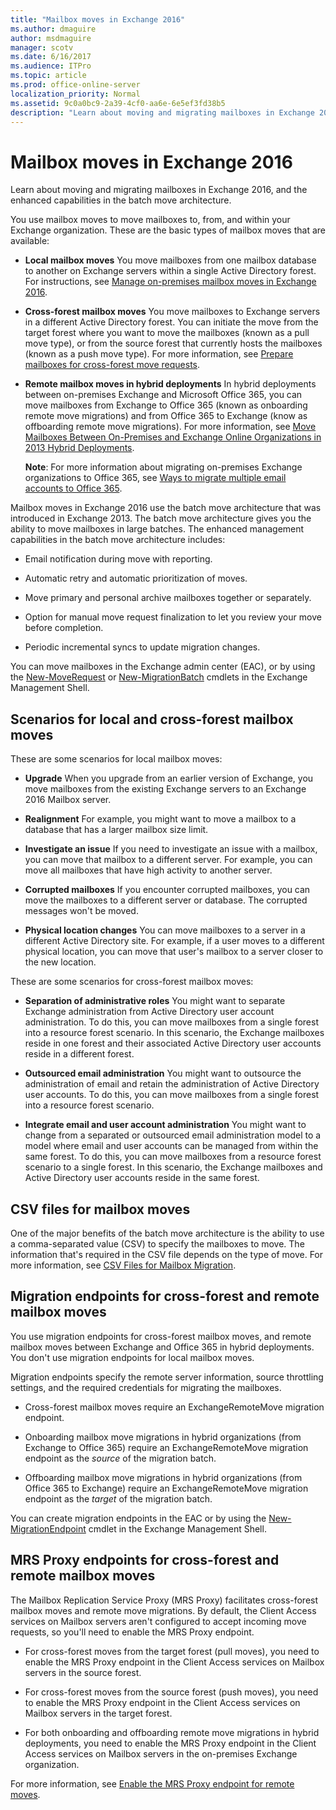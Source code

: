 ```yaml
---
title: "Mailbox moves in Exchange 2016"
ms.author: dmaguire
author: msdmaguire
manager: scotv
ms.date: 6/16/2017
ms.audience: ITPro
ms.topic: article
ms.prod: office-online-server
localization_priority: Normal
ms.assetid: 9c0a0bc9-2a39-4cf0-aa6e-6e5ef3fd38b5
description: "Learn about moving and migrating mailboxes in Exchange 2016, and the enhanced capabilities in the batch move architecture."
---
```


# Mailbox moves in Exchange 2016

Learn about moving and migrating mailboxes in Exchange 2016, and the enhanced capabilities in the batch move architecture.
  
You use mailbox moves to move mailboxes to, from, and within your Exchange organization. These are the basic types of mailbox moves that are available:
  
- **Local mailbox moves** You move mailboxes from one mailbox database to another on Exchange servers within a single Active Directory forest. For instructions, see [Manage on-premises mailbox moves in Exchange 2016](../architecture/mailbox-servers/manage-mailbox-moves.md).
    
- **Cross-forest mailbox moves** You move mailboxes to Exchange servers in a different Active Directory forest. You can initiate the move from the target forest where you want to move the mailboxes (known as a pull move type), or from the source forest that currently hosts the mailboxes (known as a push move type). For more information, see [Prepare mailboxes for cross-forest move requests](../architecture/mailbox-servers/prep-mailboxes-for-cross-forest-moves.md).
    
- **Remote mailbox moves in hybrid deployments** In hybrid deployments between on-premises Exchange and Microsoft Office 365, you can move mailboxes from Exchange to Office 365 (known as onboarding remote move migrations) and from Office 365 to Exchange (know as offboarding remote move migrations). For more information, see [Move Mailboxes Between On-Premises and Exchange Online Organizations in 2013 Hybrid Deployments](http://technet.microsoft.com/library/d6289f7b-f67e-48db-9570-9fd3c9547548.aspx).
    
    **Note**: For more information about migrating on-premises Exchange organizations to Office 365, see [Ways to migrate multiple email accounts to Office 365](https://go.microsoft.com/fwlink/p/?LinkID=524030).
    
Mailbox moves in Exchange 2016 use the batch move architecture that was introduced in Exchange 2013. The batch move architecture gives you the ability to move mailboxes in large batches. The enhanced management capabilities in the batch move architecture includes:
  
- Email notification during move with reporting.
    
- Automatic retry and automatic prioritization of moves.
    
- Move primary and personal archive mailboxes together or separately.
    
- Option for manual move request finalization to let you review your move before completion.
    
- Periodic incremental syncs to update migration changes.
    
You can move mailboxes in the Exchange admin center (EAC), or by using the [New-MoveRequest](http://technet.microsoft.com/library/c28ca2ce-963f-4676-81c3-cef3c290ee7b.aspx) or [New-MigrationBatch](http://technet.microsoft.com/library/4f797f11-e4ef-48f9-83ab-dda8a3f61e2b.aspx) cmdlets in the Exchange Management Shell. 
  
## Scenarios for local and cross-forest mailbox moves

These are some scenarios for local mailbox moves:
  
- **Upgrade** When you upgrade from an earlier version of Exchange, you move mailboxes from the existing Exchange servers to an Exchange 2016 Mailbox server. 
    
- **Realignment** For example, you might want to move a mailbox to a database that has a larger mailbox size limit. 
    
- **Investigate an issue** If you need to investigate an issue with a mailbox, you can move that mailbox to a different server. For example, you can move all mailboxes that have high activity to another server. 
    
- **Corrupted mailboxes** If you encounter corrupted mailboxes, you can move the mailboxes to a different server or database. The corrupted messages won't be moved. 
    
- **Physical location changes** You can move mailboxes to a server in a different Active Directory site. For example, if a user moves to a different physical location, you can move that user's mailbox to a server closer to the new location. 
    
These are some scenarios for cross-forest mailbox moves:
  
- **Separation of administrative roles** You might want to separate Exchange administration from Active Directory user account administration. To do this, you can move mailboxes from a single forest into a resource forest scenario. In this scenario, the Exchange mailboxes reside in one forest and their associated Active Directory user accounts reside in a different forest. 
    
- **Outsourced email administration** You might want to outsource the administration of email and retain the administration of Active Directory user accounts. To do this, you can move mailboxes from a single forest into a resource forest scenario. 
    
- **Integrate email and user account administration** You might want to change from a separated or outsourced email administration model to a model where email and user accounts can be managed from within the same forest. To do this, you can move mailboxes from a resource forest scenario to a single forest. In this scenario, the Exchange mailboxes and Active Directory user accounts reside in the same forest. 
    
## CSV files for mailbox moves

One of the major benefits of the batch move architecture is the ability to use a comma-separated value (CSV) to specify the mailboxes to move. The information that's required in the CSV file depends on the type of move. For more information, see [CSV Files for Mailbox Migration](http://technet.microsoft.com/library/e67b3455-3946-4335-b80c-97823c76ac54.aspx).
  
## Migration endpoints for cross-forest and remote mailbox moves

You use migration endpoints for cross-forest mailbox moves, and remote mailbox moves between Exchange and Office 365 in hybrid deployments. You don't use migration endpoints for local mailbox moves.
  
Migration endpoints specify the remote server information, source throttling settings, and the required credentials for migrating the mailboxes.
  
- Cross-forest mailbox moves require an ExchangeRemoteMove migration endpoint.
    
- Onboarding mailbox move migrations in hybrid organizations (from Exchange to Office 365) require an ExchangeRemoteMove migration endpoint as the  *source*  of the migration batch. 
    
- Offboarding mailbox move migrations in hybrid organizations (from Office 365 to Exchange) require an ExchangeRemoteMove migration endpoint as the  *target*  of the migration batch. 
    
You can create migration endpoints in the EAC or by using the [New-MigrationEndpoint](http://technet.microsoft.com/library/0383b4ea-10df-4e1d-9470-2eeb9fd1ea68.aspx) cmdlet in the Exchange Management Shell. 
  
## MRS Proxy endpoints for cross-forest and remote mailbox moves

The Mailbox Replication Service Proxy (MRS Proxy) facilitates cross-forest mailbox moves and remote move migrations. By default, the Client Access services on Mailbox servers aren't configured to accept incoming move requests, so you'll need to enable the MRS Proxy endpoint.
  
-  For cross-forest moves from the target forest (pull moves), you need to enable the MRS Proxy endpoint in the Client Access services on Mailbox servers in the source forest. 
    
- For cross-forest moves from the source forest (push moves), you need to enable the MRS Proxy endpoint in the Client Access services on Mailbox servers in the target forest.
    
- For both onboarding and offboarding remote move migrations in hybrid deployments, you need to enable the MRS Proxy endpoint in the Client Access services on Mailbox servers in the on-premises Exchange organization.
    
For more information, see [Enable the MRS Proxy endpoint for remote moves](../architecture/mailbox-servers/mrs-proxy-endpoint.md).
  

